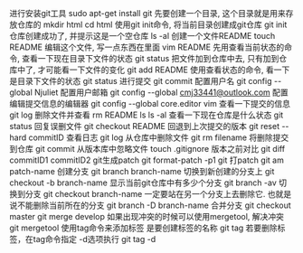 进行安装git工具 sudo apt-get install git
先要创建一个目录, 这个目录就是用来存放仓库的  mkdir html  cd html
使用git init命令, 将当前目录创建成git仓库  git init
仓库创建成功了, 并提示这是一个空仓库 ls -al
创建一个文件README touch README
编辑这个文件, 写一点东西在里面 vim README
先用查看当前状态的命令, 查看一下现在目录下文件的状态 git status
把文件加到仓库中去, 只有加到仓库中了, 才可能看一下文件的变化 git add README
使用查看状态的命令, 看一下是目录下文件的状态 git status
进行提交 git commit
配置用户名 git config --global Njuliet
配置用户邮箱 git config --global cmj33441@outlook.com
配置编辑提交信息的编辑器 git config --global core.editor vim
查看一下提交的信息 git log
删除文件并查看 rm README ls ls -al
查看一下现在仓库是什么状态 git status
回复误删文件 git checkout README
回退到上次提交的版本 git reset --hard commitID
查看日志 git log
从仓库中删除文件 git rm filename
将删除提交到仓库 git commit
从版本库中忽略文件 touch .gitignore
版本之前对比 git diff commitID1 commitID2
git生成patch git format-patch -p1
git 打patch git am patch-name
创建分支 git branch branch-name
切换到新创建的分支上 git checkout -b branch-name
显示当前git仓库中有多少个分支 git branch -av
切换到分支  git checkout branch-name
一定要站在另一个分支上去删除它. 也就是说不能删除当前所在的分支 git branch -D branch-name
合并分支 git checkout master  git merge develop 如果出现冲突的时候可以使用mergetool, 解决冲突 git mergetool
使用tag命令来添加标签 是要创建标签的名称 git tag <tag-name>
若要删除标签，在tag命令指定 -d选项执行 git tag -d <tagname>
